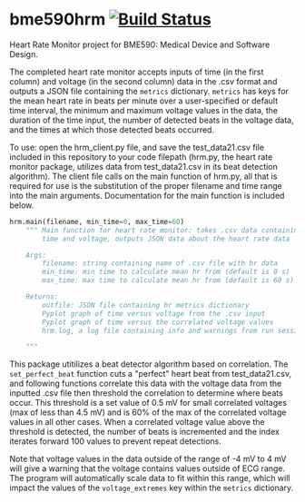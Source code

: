 # bme590hrm [![Build Status](https://travis-ci.org/sputney13/bme590hrm.svg?branch=master)](https://travis-ci.org/sputney13/bme590hrm)
Heart Rate Monitor project for BME590: Medical Device and Software Design.

The completed heart rate monitor accepts inputs of time (in the first column) and voltage (in the second column) data in the .csv format and outputs a JSON file containing the `metrics` dictionary. `metrics` has keys for the mean heart rate in beats per minute over a user-specified or default time interval, the minimum and maximum voltage values in the data, the duration of the time input, the number of detected beats in the voltage data, and the times at which those detected beats occurred.

To use: open the hrm_client.py file, and save the test_data21.csv file included in this repository to your code filepath (hrm.py, the heart rate monitor package, utilizes data from test_data21.csv in its beat detection algorithm). The client file calls on the main function of hrm.py, all that is required for use is the substitution of the proper filename and time range into the main arguments. Documentation for the main function is included below.

```python
hrm.main(filename, min_time=0, max_time=60)
    """ Main function for heart rate monitor: takes .csv data containing
        time and voltage, outputs JSON data about the heart rate data

    Args:
        filename: string containing name of .csv file with hr data
        min_time: min time to calculate mean hr from (default is 0 s)
        max_time: max time to calculate mean hr from (default is 60 s)

    Returns:
        outfile: JSON file containing hr metrics dictionary
        Pyplot graph of time versus voltage from the .csv input
        Pyplot graph of time versus the correlated voltage values
        hrm.log, a log file containing info and warnings from run session

    """
```

This package utitilizes a beat detector algorithm based on correlation. The `set_perfect_beat` function cuts a "perfect" heart beat from test_data21.csv, and following functions correlate this data with the voltage data from the inputted .csv file then threshold the correlation to determine where beats occur. This threshold is a set value of 0.5 mV for small correlated voltages (max of less than 4.5 mV) and is 60% of the max of the correlated voltage values in all other cases. When a correlated voltage value above the threshold is detected, the number of beats is incremented and the index iterates forward 100 values to prevent repeat detections.

Note that voltage values in the data outside of the range of -4 mV to 4 mV will give a warning that the voltage contains values outside of ECG range. The program will automatically scale data to fit within this range, which will impact the values of the `voltage_extremes` key within the `metrics` dictionary.
